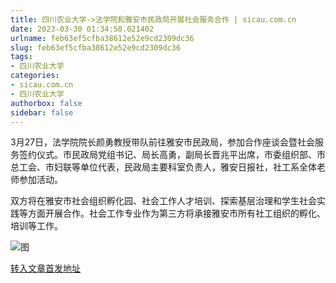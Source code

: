 ```yaml
---
title: 四川农业大学->法学院和雅安市民政局开展社会服务合作 | sicau.com.cn
date: 2023-03-30 01:34:50.021402
urlname: feb63ef5cfba38612e52e9cd2309dc36
slug: feb63ef5cfba38612e52e9cd2309dc36
tags: 
- 四川农业大学
categories:
- sicau.com.cn
- 四川农业大学
authorbox: false
sidebar: false
---
```

3月27日，法学院院长颜勇教授带队前往雅安市民政局，参加合作座谈会暨社会服务签约仪式。市民政局党组书记、局长高勇，副局长晋兆平出席，市委组织部、市总工会、市妇联等单位代表，民政局主要科室负责人，雅安日报社，社工系全体老师参加活动。

双方将在雅安市社会组织孵化园、社会工作人才培训、探索基层治理和学生社会实践等方面开展合作。社会工作专业作为第三方将承接雅安市所有社工组织的孵化、培训等工作。

![图](https://news.sicau.edu.cn/__local/8/CB/04/6A425786B0ED44A9520356548BF_7EFD92F8_1D7AF0.png)

[转入文章首发地址](https://news.sicau.edu.cn/info/1078/71601.htm)